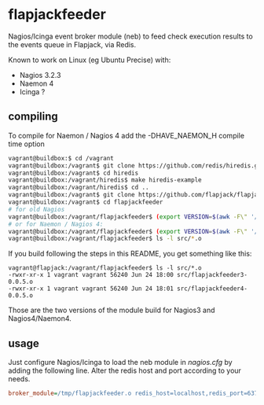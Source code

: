 flapjackfeeder
==============

Nagios/Icinga event broker module (neb) to feed check execution results to the events queue in Flapjack, via Redis.

Known to work on Linux (eg Ubuntu Precise) with:
- Nagios 3.2.3
- Naemon 4
- Icinga ?


## compiling

To compile for Naemon / Nagios 4 add the -DHAVE_NAEMON_H compile time option

``` bash
vagrant@buildbox:$ cd /vagrant
vagrant@buildbox:/vagrant$ git clone https://github.com/redis/hiredis.git
vagrant@buildbox:/vagrant$ cd hiredis
vagrant@buildbox:/vagrant/hiredis$ make hiredis-example
vagrant@buildbox:/vagrant/hiredis$ cd ..
vagrant@buildbox:/vagrant$ git clone https://github.com/flapjack/flapjackfeeder.git
vagrant@buildbox:/vagrant$ cd flapjackfeeder
# for old Nagios
vagrant@buildbox:/vagrant/flapjackfeeder$ (export VERSION=$(awk -F\" '/NEBMODULE_MODINFO_VERSION/ {print $2}' src/flapjackfeeder.c) ; cd src ; gcc -fPIC -g -O2 -DHAVE_CONFIG_H -DNSCORE -o flapjackfeeder3-${VERSION}.o flapjackfeeder.c -shared -fPIC ../../hiredis/libhiredis.a ;strip flapjackfeeder3-${VERSION}.o)
# or for Naemon / Nagios 4:
vagrant@buildbox:/vagrant/flapjackfeeder$ (export VERSION=$(awk -F\" '/NEBMODULE_MODINFO_VERSION/ {print $2}' src/flapjackfeeder.c) ; cd src ; gcc -fPIC -g -O2 -DHAVE_NAEMON_H -DHAVE_CONFIG_H -DNSCORE -o flapjackfeeder4-${VERSION}.o flapjackfeeder.c -shared -fPIC ../../hiredis/libhiredis.a ;strip flapjackfeeder4-${VERSION}.o)
vagrant@buildbox:/vagrant/flapjackfeeder$ ls -l src/*.o
```

If you build following the steps in this README, you get something like this:
```
vagrant@flapjack:/vagrant/flapjackfeeder$ ls -l src/*.o
-rwxr-xr-x 1 vagrant vagrant 56240 Jun 24 18:00 src/flapjackfeeder3-0.0.5.o
-rwxr-xr-x 1 vagrant vagrant 56240 Jun 24 18:01 src/flapjackfeeder4-0.0.5.o
```
Those are the two versions of the module build for Nagios3 and Nagios4/Naemon4.

## usage

Just configure Nagios/Icinga to load the neb module in *nagios.cfg* by adding the following line.
Alter the redis host and port according to your needs.
``` cfg
broker_module=/tmp/flapjackfeeder.o redis_host=localhost,redis_port=6379
```
